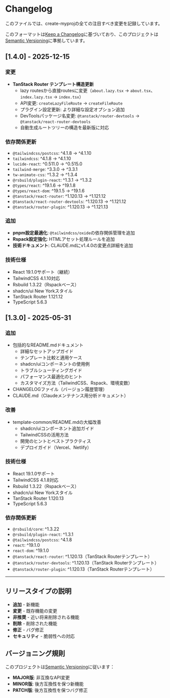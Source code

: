 # Changelog

このファイルでは、create-myprojの全ての注目すべき変更を記録しています。

このフォーマットは[Keep a Changelog](https://keepachangelog.com/ja/1.0.0/)に基づいており、このプロジェクトは[Semantic Versioning](https://semver.org/spec/v2.0.0.html)に準拠しています。

## [1.4.0] - 2025-12-15

### 変更
- **TanStack Router テンプレート構造更新**
  - lazy routesから直接routesに変更（`about.lazy.tsx` → `about.tsx`、`index.lazy.tsx` → `index.tsx`）
  - API変更: `createLazyFileRoute` → `createFileRoute`
  - プラグイン設定更新: より詳細な設定オプション追加
  - DevToolsパッケージ名変更: `@tanstack/router-devtools` → `@tanstack/react-router-devtools`
  - 自動生成ルートツリーの構造を最新版に対応

### 依存関係更新
- `@tailwindcss/postcss`: ^4.1.8 → ^4.1.10
- `tailwindcss`: ^4.1.8 → ^4.1.10
- `lucide-react`: ^0.511.0 → ^0.515.0
- `tailwind-merge`: ^3.3.0 → ^3.3.1
- `tw-animate-css`: ^1.3.2 → ^1.3.4
- `@rsbuild/plugin-react`: ^1.3.1 → ^1.3.2
- `@types/react`: ^19.1.6 → ^19.1.8
- `@types/react-dom`: ^19.1.5 → ^19.1.6
- `@tanstack/react-router`: ^1.120.13 → ^1.121.12
- `@tanstack/react-router-devtools`: ^1.120.13 → ^1.121.12
- `@tanstack/router-plugin`: ^1.120.13 → ^1.121.13

### 追加
- **pnpm設定最適化**: `@tailwindcss/oxide`の依存関係管理を追加
- **Rspack設定強化**: HTMLアセット処理ルールを追加
- **技術ドキュメント**: CLAUDE.mdにv1.4.0の変更点詳細を追加

### 技術仕様
- React 19.1.0サポート（継続）
- TailwindCSS 4.1.10対応
- Rsbuild 1.3.22（Rspackベース）
- shadcn/ui New Yorkスタイル
- TanStack Router 1.121.12
- TypeScript 5.6.3

## [1.3.0] - 2025-05-31

### 追加
- 包括的なREADME.mdドキュメント
  - 詳細なセットアップガイド
  - テンプレート比較と適用ケース
  - shadcn/uiコンポーネントの使用例
  - トラブルシューティングガイド
  - パフォーマンス最適化のヒント
  - カスタマイズ方法（TailwindCSS、Rspack、環境変数）
- CHANGELOGファイル（バージョン履歴管理）
- CLAUDE.md（Claudeメンテナンス用分析ドキュメント）

### 改善
- template-common/README.mdの大幅改善
  - shadcn/uiコンポーネント追加ガイド
  - TailwindCSSの活用方法
  - 開発のヒントとベストプラクティス
  - デプロイガイド（Vercel、Netlify）

### 技術仕様
- React 19.1.0サポート
- TailwindCSS 4.1.8対応
- Rsbuild 1.3.22（Rspackベース）
- shadcn/ui New Yorkスタイル
- TanStack Router 1.120.13
- TypeScript 5.6.3

### 依存関係更新
- `@rsbuild/core`: ^1.3.22
- `@rsbuild/plugin-react`: ^1.3.1
- `@tailwindcss/postcss`: ^4.1.8
- `react`: ^19.1.0
- `react-dom`: ^19.1.0
- `@tanstack/react-router`: ^1.120.13（TanStack Routerテンプレート）
- `@tanstack/router-devtools`: ^1.120.13（TanStack Routerテンプレート）
- `@tanstack/router-plugin`: ^1.120.13（TanStack Routerテンプレート）

---

## リリースタイプの説明

- **追加** - 新機能
- **変更** - 既存機能の変更
- **非推奨** - 近い将来削除される機能
- **削除** - 削除された機能
- **修正** - バグ修正
- **セキュリティ** - 脆弱性への対応

## バージョニング規則

このプロジェクトは[Semantic Versioning](https://semver.org/spec/v2.0.0.html)に従います：

- **MAJOR版**: 非互換なAPI変更
- **MINOR版**: 後方互換性を保つ新機能
- **PATCH版**: 後方互換性を保つバグ修正
